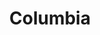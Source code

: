 ---
title: "Columbia"
url: /bengaluru/columbia-west-end-road-phoenix-market-city-mahadevpura-nr-k-r-puram-flyover-bangalore-560048-devasandra-industrial-estate-krishnarajapuram/
shop: clothes
---